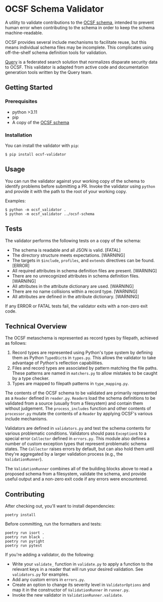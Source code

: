 # OCSF Schema Validator

A utility to validate contributions to the [OCSF
schema](https://github.com/ocsf/ocsf-schema), intended to prevent human error
when contributing to the schema in order to keep the schema machine-readable.

OCSF provides several include mechanisms to facilitate reuse, but this means
individual schema files may be incomplete. This complicates using off-the-shelf
schema definition tools for validation.

[Query](https://www.query.ai) is a federated search solution that normalizes
disparate security data to OCSF. This validator is adapted from active code and
documentation generation tools written by the Query team.

## Getting Started

### Prerequisites

 - python >3.11
 - pip
 - A copy of the [OCSF schema](https://github.com/ocsf/ocsf-schema)

### Installation

You can install the validator with `pip`:

```
$ pip install ocsf-validator
```

## Usage

You can run the validator against your working copy of the schema to identify problems before submitting a PR. Invoke the validator using `python` and provide it with the path to the root of your working copy.

Examples:
```
$ python -m ocsf_validator .
$ python -m ocsf_validator ../ocsf-schema
```


## Tests

The validator performs the following tests on a copy of the schema:

 - The schema is readable and all JSON is valid. [FATAL]
 - The directory structure meets expectations. [WARNING]
 - The targets in `$include`, `profiles`, and `extends` directives can be found. [ERROR]
 - All required attributes in schema definition files are present. [WARNING]
 - There are no unrecognized attributes in schema definition files. [WARNING]
 - All attributes in the attribute dictionary are used. [WARNING]
 - There are no name collisions within a record type. [WARNING]
 - All attributes are defined in the attribute dictionary. [WARNING]

If any ERROR or FATAL tests fail, the validator exits with a non-zero exit code.


## Technical Overview

The OCSF metaschema is represented as record types by filepath, achieved as follows:

 1. Record types are represented using Python's type system by defining them as Python `TypedDict`s in `types.py`. This allows the validator to take advantage of Python's reflection capabilities.
 2. Files and record types are associated by pattern matching the file paths. These patterns are named in `matchers.py` to allow mistakes to be caught by a type checker.
 3. Types are mapped to filepath patterns in `type_mapping.py`.

The contents of the OCSF schema to be validated are primarily represented as a `Reader` defined in `reader.py`. `Reader`s load the schema definitions to be validated from a source (usually from a filesystem) and contain them without judgement. The `process_includes` function and other contents of `processor.py` mutate the contents of a `Reader` by applying OCSF's various include mechanisms.

Validators are defined in `validators.py` and test the schema contents for various problematic conditions. Validators should pass `Exception`s to a special error `Collector` defined in `errors.py`. This module also defines a number of custom exception types that represent problematic schema states. The `Collector` raises errors by default, but can also hold them until they're aggregated by a larger validation process (e.g., the `ValidationRunner`).

The `ValidationRunner` combines all of the building blocks above to read a proposed schema from a filesystem, validate the schema, and provide useful output and a non-zero exit code if any errors were encountered.


## Contributing

After checking out, you'll want to install dependencies:
```
poetry install
```

Before committing, run the formatters and tests:
```
poetry run isort .
poetry run black .
poetry run pyright
poetry run pytest
```

If you're adding a validator, do the following:
 - Write your `validate_` function in `validate.py` to apply a function to the relevant keys in a reader that will run your desired validation. See `validators.py` for examples.
 - Add any custom errors in `errors.py`.
 - Create an option to change its severity level in `ValidatorOptions` and map it in the constructor of `ValidationRunner` in `runner.py`.
 - Invoke the new validator in `ValidationRunner.validate`.
